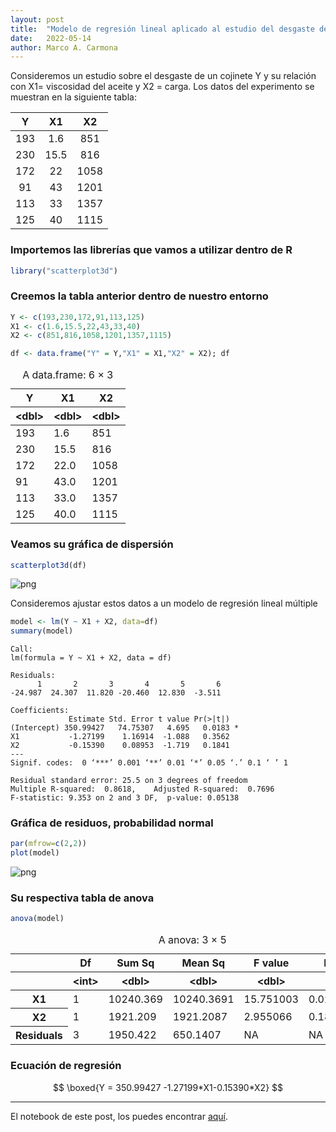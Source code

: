 ```yaml
---
layout: post
title:  "Modelo de regresión lineal aplicado al estudio del desgaste de un cojinete dada su relación con la viscosidad del aceite y la carga"
date:   2022-05-14
author: Marco A. Carmona
---
```


Consideremos un estudio sobre el desgaste de un cojinete Y y su relación con X1= viscosidad del aceite y X2 = carga. Los datos del experimento se muestran en la siguiente tabla: 

|Y|X1|X2|
|:----:|:----:|:----:|
|193 | 1.6 | 851 |
|230 | 15.5 | 816 |
|172 | 22 | 1058 |
|91  |43 | 1201 |
|113 | 33 | 1357 |
|125|  40 | 1115 |

### Importemos las librerías que vamos a utilizar dentro de R


```R
library("scatterplot3d")
```

### Creemos la tabla anterior dentro de nuestro entorno


```R
Y <- c(193,230,172,91,113,125)
X1 <- c(1.6,15.5,22,43,33,40)
X2 <- c(851,816,1058,1201,1357,1115)

df <- data.frame("Y" = Y,"X1" = X1,"X2" = X2); df
```


<table class="dataframe">
<caption>A data.frame: 6 × 3</caption>
<thead>
	<tr><th scope=col>Y</th><th scope=col>X1</th><th scope=col>X2</th></tr>
	<tr><th scope=col>&lt;dbl&gt;</th><th scope=col>&lt;dbl&gt;</th><th scope=col>&lt;dbl&gt;</th></tr>
</thead>
<tbody>
	<tr><td>193</td><td> 1.6</td><td> 851</td></tr>
	<tr><td>230</td><td>15.5</td><td> 816</td></tr>
	<tr><td>172</td><td>22.0</td><td>1058</td></tr>
	<tr><td> 91</td><td>43.0</td><td>1201</td></tr>
	<tr><td>113</td><td>33.0</td><td>1357</td></tr>
	<tr><td>125</td><td>40.0</td><td>1115</td></tr>
</tbody>
</table>



### Veamos su gráfica de dispersión


```R
scatterplot3d(df)
```


    
![png](/Blog/assets/images/posts/output_6_0.png)
    


Consideremos ajustar estos datos a un modelo de regresión lineal múltiple


```R
model <- lm(Y ~ X1 + X2, data=df)
summary(model)
```


    
    Call:
    lm(formula = Y ~ X1 + X2, data = df)
    
    Residuals:
          1       2       3       4       5       6 
    -24.987  24.307  11.820 -20.460  12.830  -3.511 
    
    Coefficients:
                 Estimate Std. Error t value Pr(>|t|)  
    (Intercept) 350.99427   74.75307   4.695   0.0183 *
    X1           -1.27199    1.16914  -1.088   0.3562  
    X2           -0.15390    0.08953  -1.719   0.1841  
    ---
    Signif. codes:  0 ‘***’ 0.001 ‘**’ 0.01 ‘*’ 0.05 ‘.’ 0.1 ‘ ’ 1
    
    Residual standard error: 25.5 on 3 degrees of freedom
    Multiple R-squared:  0.8618,	Adjusted R-squared:  0.7696 
    F-statistic: 9.353 on 2 and 3 DF,  p-value: 0.05138



### Gráfica de residuos, probabilidad normal


```R
par(mfrow=c(2,2))
plot(model)
```


    
![png](/Blog/assets/images/posts/output_10_0.png)
    


### Su respectiva tabla de anova


```R
anova(model)
```


<table class="dataframe">
<caption>A anova: 3 × 5</caption>
<thead>
	<tr><th></th><th scope=col>Df</th><th scope=col>Sum Sq</th><th scope=col>Mean Sq</th><th scope=col>F value</th><th scope=col>Pr(&gt;F)</th></tr>
	<tr><th></th><th scope=col>&lt;int&gt;</th><th scope=col>&lt;dbl&gt;</th><th scope=col>&lt;dbl&gt;</th><th scope=col>&lt;dbl&gt;</th><th scope=col>&lt;dbl&gt;</th></tr>
</thead>
<tbody>
	<tr><th scope=row>X1</th><td>1</td><td>10240.369</td><td>10240.3691</td><td>15.751003</td><td>0.02858872</td></tr>
	<tr><th scope=row>X2</th><td>1</td><td> 1921.209</td><td> 1921.2087</td><td> 2.955066</td><td>0.18410102</td></tr>
	<tr><th scope=row>Residuals</th><td>3</td><td> 1950.422</td><td>  650.1407</td><td>       NA</td><td>        NA</td></tr>
</tbody>
</table>



### Ecuación de regresión

$$
\boxed{Y = 350.99427 -1.27199*X1-0.15390*X2}
$$

---

El notebook de este post, los puedes encontrar [aquí](https://gist.github.com/marcocarmonaga/59abf0e8ab40a26a6c8437ef5bf38dc7).